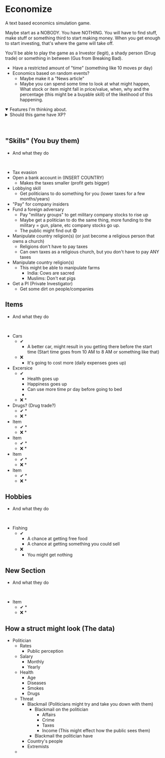 # Economize
A text based economics simulation game.

Maybe start as a NOBODY. You have NOTHING. You will have to find stuff, make stuff or something third to start making money. When you get enough to start investing, that's where the game will take off.

You'll be able to play the game as a Investor (legit), a shady person (Drug trade) or something in between (Gus from Breaking Bad). 

* Have a restricted amount of "time" (something like 10 moves pr day)
* Economics based on random events?
  * Maybe make it a "News article"
  * Maybe you can spend some time to look at what might happen, What stock or item might fall in price/value, when, why and the percentage (this might be a buyable skill) of the likelihood of this happening. 

<details open>
<summary>Features I'm thinking about.</summary>

<details>
<summary>Should this game have XP?</summary>

Should this game have XP? How could this be useful in game?
Maybe.

It could be nice to have skills (Experience). Because the more you do something, the better you get at it. So if you've been doing the economics stuff for 6 years, you would have 6 years experience. But that doesn't mean you're better then this another person with the same amount of years (You can get more/less XP for the amount of stuff being traded (example 99 stocks give more experience than 2, but this shouldn't give that much XP so people doesn't just buy and trade a bunch of cheep stocks/items in the beginning), successful trades, amount of trades that day, ) 

You would get the XP when the day ends, you will be able to spend your skill points (Experience points) after each day, and maybe buy some other stuff if you don't have any skill points (Experience points)

</details>

</details>


<br>
<br>
  

  ## "Skills" (You buy them)
  * And what they do

<br>

  * Tax evasion
  * Open a bank account in (INSERT COUNTRY)
    * Makes the taxes smaller (profit gets bigger)
  * Lobbying skill
    * Get politicians to do something for you (lower taxes for a few months/years)
  * "Pay" for company insiders 
  * Fund a foreign adversary 
    * Pay "military groups" to get military company stocks to rise up
    * Maybe get a politician to do the same thing, more funding to the military = gun, plane, etc company stocks go up.
    * The public might find out :fearful:
  * Manipulate country religion(s) (or just become a religious person that owns a church) 
    * Religions don't have to pay taxes
    * Can own taxes as a religious church, but you don't have to pay ANY taxes
  * Manipulate country religion(s) 
    * This might be able to manipulate farms
      * India: Cows are sacred
      * Muslims: Don't eat pigs
  * Get a PI (Private Investigator)
    * Get some dirt on people/companies

  

 ## Items
  * And what they do

<br>

  * Cars
    * ✔
      * A better car, might result in you getting there before the start time (Start time goes from 10 AM to 8 AM or something like that)
    * ❌
      * It's going to cost more (daily expenses goes up)
  * Excersice
    * ✔
      * Health goes up
      * Happiness goes up
      * Can use more time pr day before going to bed
      * 
    * ❌
      * 
  * Drugs? (Drug trade?)
    * ✔
      * 
    * ❌
      * 
  * Item
    * ✔
      * 
    * ❌
      * 
  * Item
    * ✔
      * 
    * ❌
      * 
  * Item
    * ✔
      * 
    * ❌
      * 
  * Item
    * ✔
      * 
    * ❌
      * 

## Hobbies
  * And what they do

<br>

  * Fishing
    * ✔
      * A chance at getting free food
      * A chance at getting something you could sell
    * ❌
      * You might get nothing

## New Section
  * And what they do

<br>

  * Item
    * ✔
      * 
    * ❌
      * 






## How a struct might look (The data)

  * Politician
    * Rates
      * Public perception
    * Salary
      * Monthly
      * Yearly
    * Health
      * Age
      * Diseases
      * Smokes
      * Drugs
    * Threat
      * Blackmail (Politicians might try and take you down with them)
        * Blackmail on the politician
          * Affairs
          * Crime
          * Taxes
          * Income (This might effect how the public sees them)
        * Blackmail the politician have
      * Country's people
      * Extremists
    * 